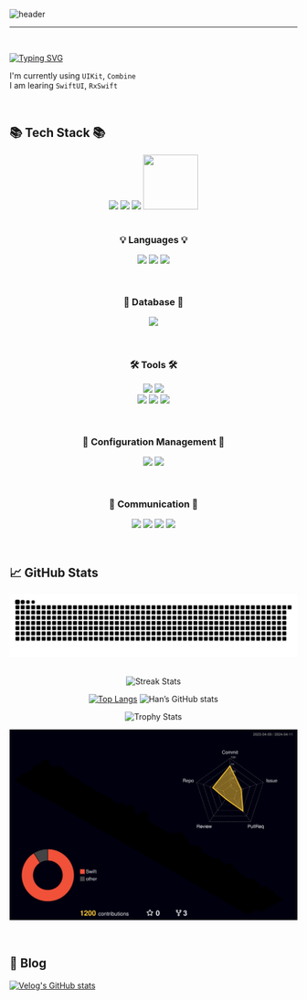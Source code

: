 
![header](https://capsule-render.vercel.app/api?type=waving&color=gradient&height=300&section=header&text=Welcome+to+Han's+GitHub!+👋🏻&fontSize=45&animation=fadeIn&fontAlignY=38&desc=&descAlignY=51&descAlign=62)

<div align="left">
 
 ---
 
<br>
 
[![Typing SVG](https://readme-typing-svg.demolab.com?font=Alkatra&weight=500&size=45&duration=4000&pause=3&color=B897FF&center=false&vCenter=false&multiline=true&repeat=true&width=1000&height=100&lines=Hello+I'm+iOS+Developer+Jiwook)](https://git.io/typing-svg)

I'm currently using `UIKit`, `Combine` <br>
I am learing `SwiftUI`, `RxSwift` <br>

<br>
  
## 📚 Tech Stack 📚
<div align="center">
<img height="100" src="https://user-images.githubusercontent.com/50406861/201713355-a788da3c-58aa-415f-9a0c-3980cea3216c.png"/>
<img height="96" src="https://developer.apple.com/assets/elements/icons/swift/swift-64x64_2x.png"/>
<img height="96" src="https://user-images.githubusercontent.com/50406861/201712753-9c71c80b-8cf0-49a3-bea6-79601fc89209.png"/>
<img width="96" height="96" src="https://user-images.githubusercontent.com/50406861/201710136-a0336970-000d-4815-af77-1f2d2c6cf5a5.png"/>
<br>
<br>
</div>
  
<div align="center">
 
### 💡 Languages 💡
<p align="center"> 
<img src="https://img.shields.io/badge/Swift-F05138?style=for-the-badge&logo=Swift&logoColor=white"/></a>
<img src="https://img.shields.io/badge/Python-3776AB?style=for-the-badge&logo=Python&logoColor=white"/></a>
<img src="https://img.shields.io/badge/lua-2C2D72?style=for-the-badge&logo=lua&logoColor=white"/></a>
<!--     <img src="https://img.shields.io/badge/ReactiveX-B7178C?style=for-the-badge&logo=ReactiveX&logoColor=white"/></a> -->
</p>
<br>

### 📀 Database 📀
<p align="center">
 <img src="https://img.shields.io/badge/Firebase-FFCA28?style=for-the-badge&logo=Firebase&logoColor=white"/></a>
</p>
<br>

### 🛠️ Tools 🛠️
<p align="center">
 <img src="https://img.shields.io/badge/Xcode-147EFB?style=for-the-badge&logo=Xcode&logoColor=white"/></a>
 <img src="https://img.shields.io/badge/visualstudiocode-007ACC?style=for-the-badge&logo=visualstudiocode&logoColor=white"/></a>
 <br>
 <img src="https://img.shields.io/badge/sourcetree-0052CC?style=for-the-badge&logo=sourcetree&logoColor=white"/></a>
 <img src="https://img.shields.io/badge/Postman-FF6C37?style=for-the-badge&logo=Postman&logoColor=white"/></a>
 <img src="https://img.shields.io/badge/figma-F24E1E?style=for-the-badge&logo=figma&logoColor=white"/></a>
</p>
<br>

### 🚀 Configuration Management 🚀
<p align="center">
 <img src="https://img.shields.io/badge/Git-F05032?style=for-the-badge&logo=Git&logoColor=white"/></a>
 <img src="https://img.shields.io/badge/GitHub-181717?style=for-the-badge&logo=GitHub&logoColor=white"/></a>
</p>
<br>

### 🎯 Communication 🎯
<p align="center">
 <img src="https://img.shields.io/badge/Slack-4A154B?style=for-the-badge&logo=Slack&logoColor=white"/></a>
 <img src="https://img.shields.io/badge/Zoom-0B5CFF?style=for-the-badge&logo=Zoom&logoColor=white"/></a>
 <img src="https://img.shields.io/badge/notion-000000?style=for-the-badge&logo=notion&logoColor=white"/></a>
 <img src="https://img.shields.io/badge/Discord-5865F2?style=for-the-badge&logo=Discord&logoColor=white"/></a>
</p>
</div>
<br>
  
## 📈 GitHub Stats
<div align="center">
 <!--- [![Top Langs](https://github-readme-stats.vercel.app/api/top-langs/?username=z-wook&layout=donut&theme=dracula)](https://github.com/anuraghazra/github-readme-stats) --->
 <!--- [![Top Langs](https://github-readme-stats.vercel.app/api/top-langs/?username=z-wook&langs_count=4&hide=CMake&layout=compact&theme=dracula)](https://github.com/anuraghazra/github-readme-stats) --->
 <!--- [![Top Langs](https://github-readme-stats.vercel.app/api/top-langs/?username=z-wook&layout=compact&custom_title=My&nbsp;Language&nbsp;⌨️&bg_color=30,f7cac9,92a8d1&title_color=000&text_color=00)](https://github.com/anuraghazra/github-readme-stats) --->
 <!--- ![Han’s GitHub stats](https://github-readme-stats-git-masterrstaa-rickstaa.vercel.app/api?username=z-wook&show_icons=true&theme=dracula) --->
 
 ![Snake animation](https://github.com/z-wook/z-wook/blob/output/github-contribution-grid-snake-dark.svg)
 <br><br>
 
 ![Streak Stats](https://github-readme-streak-stats.herokuapp.com/?user=z-wook&theme=dracula)

 <!--- 임시 --->
 <!--- [![Top Langs](https://github-readme-stats.vercel.app/api/top-langs/?username=z-wook&custom_title=My&nbsp;Language&nbsp;⌨️&bg_color=30,f7cac9,92a8d1&title_color=000&text_color=00)](https://github.com/anuraghazra/github-readme-stats)
 ![Han’s GitHub stats](https://github-readme-stats.vercel.app/api?username=z-wook&count_private=true&custom_title=Han’s&nbsp;github&nbsp;👀&bg_color=30,92a8d1,f7cac9&title_color=000&text_color=00) --->
 
 [![Top Langs](https://github-readme-stats-git-masterrstaa-rickstaa.vercel.app/api/top-langs/?username=z-wook&custom_title=My&nbsp;Language&nbsp;⌨️&bg_color=30,f7cac9,92a8d1&title_color=000&text_color=00)](https://github.com/anuraghazra/github-readme-stats)
 ![Han’s GitHub stats](https://github-readme-stats-git-masterrstaa-rickstaa.vercel.app/api?username=z-wook&count_private=true&custom_title=Han’s&nbsp;github&nbsp;👀&bg_color=30,92a8d1,f7cac9&title_color=000&text_color=00)
 <br>
 
 ![Trophy Stats](https://github-profile-trophy.vercel.app/?username=z-wook&theme=dracula)
 <br>
 
 ![](./profile-3d-contrib/profile-night-rainbow.svg)
 
 </div>
 <br>
 
 ## 📝 Blog 
 [![Velog's GitHub stats](https://velog-readme-stats.vercel.app/api?name=oasis444)](https://velog.io/@oasis444)

</div>
